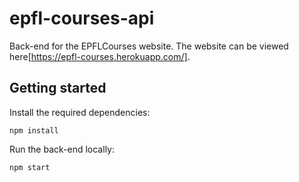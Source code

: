 # epfl-courses-api
Back-end for the EPFLCourses website.
The website can be viewed here[https://epfl-courses.herokuapp.com/].

## Getting started

Install the required dependencies:
```shell
npm install
```

Run the back-end locally:
```shell
npm start
```
